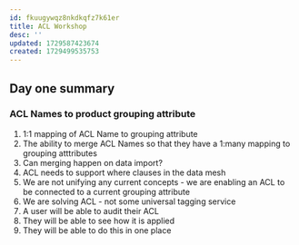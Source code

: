 ```yaml
---
id: fkuugywqz8nkdkqfz7k61er
title: ACL Workshop
desc: ''
updated: 1729587423674
created: 1729499535753
---
```


## Day one summary

### ACL Names to product grouping attribute

1. 1:1 mapping of ACL Name to grouping attribute
2. The ability to merge ACL Names so that they have a 1:many mapping to grouping atttributes
3. Can merging happen on data import?
4. ACL needs to support where clauses in the data mesh
5. We are not unifying any current concepts - we are enabling an ACL to be connected to a current grouping attribute
6. We are solving ACL - not some universal tagging service
7. A user will be able to audit their ACL
8. They will be able to see how it is applied
9. They will be able to do this in one place
